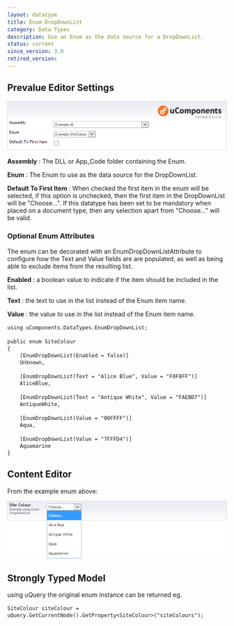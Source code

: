 ```yaml
---
layout: datatype
title: Enum DropDownList
category: Data Types
description: Use an Enum as the data source for a DropDownList.
status: current
since_version: 3.0
retired_version: 
---
```


## Prevalue Editor Settings

![Prevalue Editor](PreValueEditor.png)

**Assembly** : The DLL or App_Code folder containing the Enum.

**Enum** : The Enum to use as the data source for the DropDownList.

**Default To First Item** : When checked the first item in the enum will be selected, if this option is unchecked, then the first item in the DropDownList will be "Choose...". If this datatype has been set to be mandatory when placed on a document type, then any selection apart from "Choose..." will be valid.

  
### Optional Enum Attributes

The enum can be decorated with an EnumDropDownListAttribute to configure how the Text and Value fields are are populated, as well as being able to exclude items from the resulting list.

**Enabled** : a boolean value to indicate if the item should be included in the list.

**Text** : the text to use in the list instead of the Enum item name.

**Value** : the value to use in the list instead of the Enum item name.

    using uComponents.DataTypes.EnumDropDownList;

    public enum SiteColour
    {
        [EnumDropDownList(Enabled = false)]
        Unknown,

        [EnumDropDownList(Text = "Alice Blue", Value = "F0F8FF")]
        AliceBlue,

        [EnumDropDownList(Text = "Antique White", Value = "FAEBD7")]
        AntiqueWhite,

        [EnumDropDownList(Value = "00FFFF")]
        Aqua,

        [EnumDropDownList(Value = "7FFFD4")]
        Aquamarine 
    }

  
## Content Editor

From the example enum above:

![Content Editor](DataEditor.png)


## Strongly Typed Model

using uQuery the original enum instance can be returned eg.

	SiteColour siteColour = uQuery.GetCurrentNode().GetProperty<SiteColour>("siteColours");
